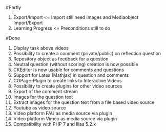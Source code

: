 #Partly
1. Export/Import <= Import still need images and Mediaobject Import/Export
2. Learning Progress <= Preconditions still to do

#Done
1. Display task above videos
2. Possibility to create a comment (private/public) on reflection question
3. Repository object as feedback for a question
4. Neutral question (without scoring) creation is now possible
5. CKEditor is now usable for comments and questions
6. Support for Latex (Mathjax) in question and comments
7. COPage-Plugin to create links to Interactive Videos
8. Possibility to create plugins for other video sources
9. Export of the comment stream
10. Images for the question text
11. Extract images for the question text from a file based video source
12. Youtube as video source
13. Video platform FAU as media source via plugin
14. Video platform Vimeo as media source via plugin
15. Compatibility with PHP 7 and Ilias 5.2.x